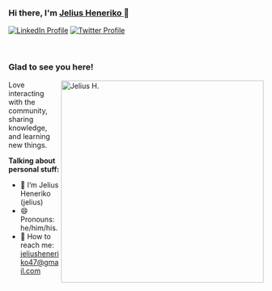 ### Hi there, I'm <a href="https://trinhminhtriet.com" target="_blank" title="Jelius Heneriko">Jelius Heneriko </a> 👋

[![LinkedIn Profile](images/linkedin.png)](https://www.linkedin.com/in/jelius-heneriko-779557278/)
[![Twitter Profile](images/twitter.png)](https://twitter.com/jelius07)


</br>

### Glad to see you here!

<img align="right" alt="Jelius H." src="images/coding.gif" width="400" />

Love interacting with the community, sharing knowledge, and learning new things.

**Talking about personal stuff:**

- 👨 I’m Jelius Heneriko (jelius)
- 😄 Pronouns: he/him/his.
- 📧 How to reach me: jeliusheneriko47@gmail.com
  
